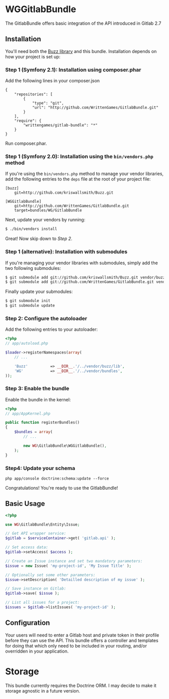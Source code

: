 WGGitlabBundle
==============

The GitlabBundle offers basic integration of the API introduced in Gitlab 2.7

## Installation

You'll need both the [Buzz library](kriswallsmith/Buzz)
and this bundle. Installation depends on how your project is set up:

### Step 1 (Symfony 2.1): Installation using composer.phar

Add the following lines in your composer.json

```
{
    "repositories": [
        {
            "type": "git",
            "url": "http://github.com/WrittenGames/GitlabBundle.git"
        }
    ],
    "require": {
        "writtengames/gitlab-bundle": "*"
    }
}
```

Run composer.phar.

### Step 1 (Symfony 2.0): Installation using the `bin/vendors.php` method

If you're using the `bin/vendors.php` method to manage your vendor libraries,
add the following entries to the `deps` file at the root of your project file:

```
[buzz]
    git=http://github.com/kriswallsmith/Buzz.git

[WGGitlabBundle]
    git=http://github.com/WrittenGames/GitlabBundle.git
    target=bundles/WG/GitlabBundle
```

Next, update your vendors by running:

``` bash
$ ./bin/vendors install
```

Great! Now skip down to *Step 2*.

### Step 1 (alternative): Installation with submodules

If you're managing your vendor libraries with submodules, simply add the two
following submodules:

``` bash
$ git submodule add git://github.com/kriswallsmith/Buzz.git vendor/buzz
$ git submodule add git://github.com/WrittenGames/GitlabBundle.git vendor/bundles/WG/GitlabBundle
```

Finally update your submodules:

``` bash
$ git submodule init
$ git submodule update
```

### Step 2: Configure the autoloader

Add the following entries to your autoloader:

``` php
<?php
// app/autoload.php

$loader->registerNamespaces(array(
    // ...

    'Buzz'          => __DIR__.'/../vendor/buzz/lib',
    'WG'            => __DIR__.'/../vendor/bundles',
));
```

### Step 3: Enable the bundle

Enable the bundle in the kernel:

``` php
<?php
// app/AppKernel.php

public function registerBundles()
{
    $bundles = array(
        // ...

        new WG\GitlabBundle\WGGitlabBundle(),
    );
}
```

### Step4: Update your schema

```
php app/console doctrine:schema:update --force
```

Congratulations! You're ready to use the GitlabBundle!

## Basic Usage

``` php
<?php

use WG\GitlabBundle\Entity\Issue;

// Get API wrapper service:
$gitlab = $serviceContainer->get( 'gitlab.api' );

// Set access data:
$gitlab->setAccess( $access );

// Create an Issue instance and set two mandatory parameters:
$issue = new Issue( 'my-project-id', 'My Issue Title' );

// Optionally set some other parameters:
$issue->setDescription( 'Detailled description of my issue' );

// Save instance on Gitlab:
$gitlab->save( $issue );

// List all issues for a project:
$issues = $gitlab->listIssues( 'my-project-id' );
```

## Configuration

Your users will need to enter a Gitlab host and private token
in their profile before they can use the API. This bundle
offers a controller and templates for doing that which only
need to be included in your routing, and/or overridden in your
application.

# Storage

This bundle currently requires the Doctrine ORM. I may
decide to make it storage agnostic in a future version.
